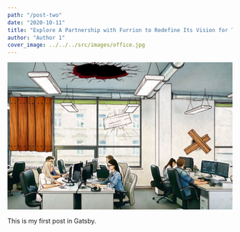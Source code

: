 ```yaml
---
path: "/post-two"
date: "2020-10-11"
title: "Explore A Partnership with Furrion to Redefine Its Vision for Tomorrow Case Study"
author: "Author 1"
cover_image: ../../../src/images/office.jpg
---
```

![Alt text here](../../../src/images/office.jpg)

This is my first post in Gatsby.